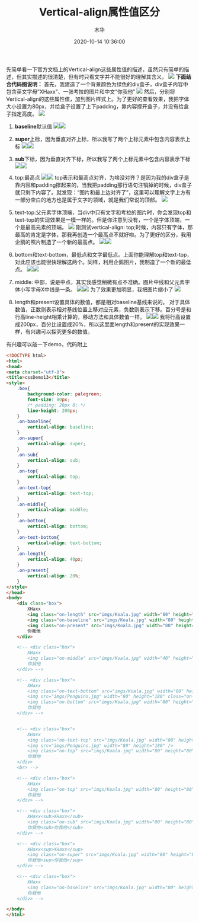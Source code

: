 ﻿---
title: Vertical-align属性值区分
date: 2020-10-14 10:36:00
author: 木华
toc: false
mathjax: false
categories: CSS
tags:
  - Vertical-align属性值
---

先简单看一下官方文档上的Vertical-align这些属性值的描述，虽然只有简单的描述，但其实描述的很清楚，但有时只看文字并不能很好的理解其含义。
![](/images/2020101411.png?x-oss-process=image/watermark,type_ZmFuZ3poZW5naGVpdGk,shadow_10,text_aHR0cHM6Ly9ibG9nLmNzZG4ubmV0L2NhdGFzY2Rk,size_16,color_FFFFFF,t_70#pic_center)
**下面结合代码图说明：**
首先，我建造了一个背景颜色为绿色的div盒子，div盒子内容中包含英文字母”XHaxx"、一张考拉的图片和中文“你我他”
![](/images/2020101412.png#pic_center)
然后，分别将Vertical-align的这些属性值，加到图片样式上。为了更好的查看效果，我把字体大小设置为80px，并给盒子设置了上下padding，靠内容撑开盒子，并没有给盒子指定高度。
![](/images/2020101413.png?x-oss-process=image/watermark,type_ZmFuZ3poZW5naGVpdGk,shadow_10,text_aHR0cHM6Ly9ibG9nLmNzZG4ubmV0L2NhdGFzY2Rk,size_16,color_FFFFFF,t_70#pic_center)
1. **baseline**默认值
![](/images/2020101414.png#pic_center)![](/images/2020101415.png#pic_center)
2. **super**上标，因为垂直对齐上标，所以我写了两个上标<sup></sup>元素中包含内容表示上标
![](/images/2020101416.png#pic_center)![](/images/2020101417.png#pic_center)
3. **sub**下标，因为垂直对齐下标，所以我写了两个上标<sub></sub>元素中包含内容表示下标
![](/images/2020101418.png#pic_center)![](/images/2020101419.png#pic_center)
4. top:最高点
![](/images/20201014110.png#pic_center)![](/images/20201014111.png#pic_center)
top表示和最高点对齐，为啥没对齐？是因为我的div盒子是靠内容和padding撑起来的，当我把padding那行语句注销掉的时候，div盒子就只剩下内容了。就发现：“图片和最上边对齐了”，这里可以理解文字上方有一部分空白的地方也是属于文字的领域，就是我们常说的顶部。
![](/images/20201014112.png#pic_center)
5. text-top:父元素字体顶端，当div中只有文字和考拉的图片时，你会发现top和text-top的实现效果是一模一样的。但是你注意到没有，一个是字体顶端，一个是最高元素的顶端。
![](/images/20201014113.png#pic_center)
刚测试vertical-align: top;时候，内容只有字体，那最高的肯定是字体，那我再创造一个最高点不就好啦。为了更好的区分，我用企鹅的照片制造了一个新的最高点。
![](/images/20201014114.png#pic_center)![](/images/20201014115.png?x-oss-process=image/watermark,type_ZmFuZ3poZW5naGVpdGk,shadow_10,text_aHR0cHM6Ly9ibG9nLmNzZG4ubmV0L2NhdGFzY2Rk,size_16,color_FFFFFF,t_70#pic_center)
6. bottom和text-bottom，最低点和文字最低点。上面你能理解top和text-top，对此应该也能很快理解这两个。同样，利用企鹅图片，我制造了一个新的最低点。
![](/images/20201014116.png#pic_center)![](/images/20201014117.png#pic_center)
7. middle: 中部，说是中点，其实我感觉稍微有点不准确。图片中线和父元素字体小写字母X中线是一条。
![](/images/20201014118.png#pic_center)![](/images/20201014119.png#pic_center)
为了效果更加明显，我把图片缩小了
![](/images/20201014120.png#pic_center)

8. length和present设置具体的数值，都是相对baseline基线来说的。
对于具体数值，正数则表示相对基线位置上移对应元素，负数则表示下移。百分号是和行高line-height相乘计算的，移动方法和具体数值一样。
![](/images/20201014121.png#pic_center)![](/images/20201014122.png?x-oss-process=image/watermark,type_ZmFuZ3poZW5naGVpdGk,shadow_10,text_aHR0cHM6Ly9ibG9nLmNzZG4ubmV0L2NhdGFzY2Rk,size_16,color_FFFFFF,t_70#pic_center)
我将行高设置成200px，百分比设置成20%，所以这里面length和present的实现效果一样，有兴趣可以探究更多的数值。

有兴趣可以敲一下demo，代码附上

```html
<!DOCTYPE html>
<html>
<head>
<meta charset="utf-8"> 
<title>cssDemo13</title> 
<style>
    .box{
        background-color: palegreen;
        font-size: 80px;
        /* padding: 20px 0; */
        line-height: 200px;
    }
    .on-baseline{
        vertical-align: baseline; 
    }
    .on-super{
        vertical-align: super;  
    }
    .on-sub{
        vertical-align: sub;
    }
    .on-top{
        vertical-align: top;
    }
    .on-text-top{
        vertical-align: text-top;
    }
    .on-middle{
        vertical-align: middle;
    }
    .on-bottom{
        vertical-align: bottom;
    }
    .on-text-bottom{
        vertical-align: text-bottom;
    }
    .on-length{
        vertical-align: 40px;
    }
    .on-present{
        vertical-align: 20%;
    }
</style>
</head>
<body>
    <div class="box">
        XHaxx
        <img class="on-length" src="imgs/Koala.jpg" width="80" height="80" />
        <img class="on-baseline" src="imgs/Koala.jpg" width="80" height="80" />
        <img class="on-present" src="imgs/Koala.jpg" width="80" height="80" />
        你我他
    </div>

    <!-- <div class="box">
        XHaxx
        <img class="on-middle" src="imgs/Koala.jpg" width="40" height="40" />
        你我他
    </div> -->

    <!-- <div class="box">
        XHaxx
        <img class="on-text-bottom" src="imgs/Koala.jpg" width="80" height="80" />
        <img src="imgs/Penguins.jpg" width="80" height="180" class="on-top"/>
        <img class="on-bottom" src="imgs/Koala.jpg" width="80" height="80" />
        你我他
    </div> -->


    <!-- <div class="box">
        XHaxx
        <img class="on-text-top" src="imgs/Koala.jpg" width="80" height="80" />
        <img src="imgs/Penguins.jpg" width="80" height="180" />
        <img class="on-top" src="imgs/Koala.jpg" width="80" height="80" />
        你我他
    </div>
    <br> -->

    <!-- <div class="box">
        XHaxx
        <img class="on-top" src="imgs/Koala.jpg" width="80" height="80" />
        你我他
    </div> -->

    <!-- <div class="box">
        XHaxx<sub>XHaxx</sub>
        <img class="on-sub" src="imgs/Koala.jpg" width="80" height="80" />
        你我他<sub>你我他</sub>
    </div> -->

    <!-- <div class="box">
        XHaxx<sup>XHaxx</sup>
        <img class="on-super" src="imgs/Koala.jpg" width="80" height="80" />
        你我他<sup>你我他</sup>
    </div> -->

    <!-- <div class="box">
        XHaxx
        <img class="on-baseline" src="imgs/Koala.jpg" width="80" height="80" />
        你我他
    </div> -->

</body>
</html>
```





